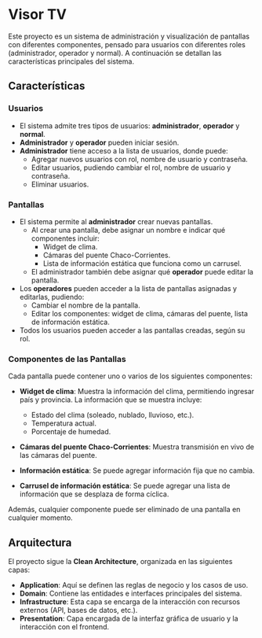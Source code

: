 # Visor TV

Este proyecto es un sistema de administración y visualización de pantallas con diferentes componentes, pensado para usuarios con diferentes roles (administrador, operador y normal). A continuación se detallan las características principales del sistema.

## Características

### Usuarios

- El sistema admite tres tipos de usuarios: **administrador**, **operador** y **normal**.
- **Administrador** y **operador** pueden iniciar sesión.
- **Administrador** tiene acceso a la lista de usuarios, donde puede:
  - Agregar nuevos usuarios con rol, nombre de usuario y contraseña.
  - Editar usuarios, pudiendo cambiar el rol, nombre de usuario y contraseña.
  - Eliminar usuarios.

### Pantallas

- El sistema permite al **administrador** crear nuevas pantallas.
  - Al crear una pantalla, debe asignar un nombre e indicar qué componentes incluir:
    - Widget de clima.
    - Cámaras del puente Chaco-Corrientes.
    - Lista de información estática que funciona como un carrusel.
  - El administrador también debe asignar qué **operador** puede editar la pantalla.
- Los **operadores** pueden acceder a la lista de pantallas asignadas y editarlas, pudiendo:
  - Cambiar el nombre de la pantalla.
  - Editar los componentes: widget de clima, cámaras del puente, lista de información estática.
- Todos los usuarios pueden acceder a las pantallas creadas, según su rol.

### Componentes de las Pantallas

Cada pantalla puede contener uno o varios de los siguientes componentes:

- **Widget de clima**: Muestra la información del clima, permitiendo ingresar país y provincia. La información que se muestra incluye:
  - Estado del clima (soleado, nublado, lluvioso, etc.).
  - Temperatura actual.
  - Porcentaje de humedad.
- **Cámaras del puente Chaco-Corrientes**: Muestra transmisión en vivo de las cámaras del puente.

- **Información estática**: Se puede agregar información fija que no cambia.

- **Carrusel de información estática**: Se puede agregar una lista de información que se desplaza de forma cíclica.

Además, cualquier componente puede ser eliminado de una pantalla en cualquier momento.

## Arquitectura

El proyecto sigue la **Clean Architecture**, organizada en las siguientes capas:

- **Application**: Aquí se definen las reglas de negocio y los casos de uso.
- **Domain**: Contiene las entidades e interfaces principales del sistema.
- **Infrastructure**: Esta capa se encarga de la interacción con recursos externos (API, bases de datos, etc.).
- **Presentation**: Capa encargada de la interfaz gráfica de usuario y la interacción con el frontend.
